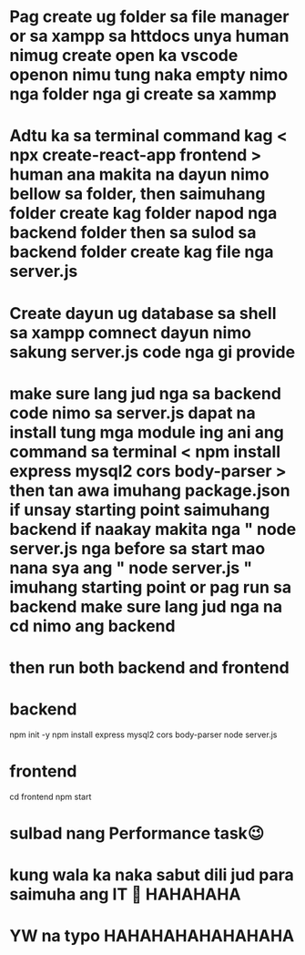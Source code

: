 # Pag create ug folder sa file manager or sa xampp sa httdocs unya human nimug create open ka vscode openon nimu tung naka empty nimo nga folder nga gi create sa xammp 

# Adtu ka sa terminal command kag < npx create-react-app frontend > human ana makita na dayun nimo bellow sa folder, then saimuhang folder create kag folder napod nga backend folder then sa sulod sa backend folder create kag file nga server.js

# Create dayun ug database sa shell sa xampp comnect dayun nimo sakung server.js code nga gi provide 

# make sure lang jud nga sa backend code nimo sa server.js dapat na install tung mga module ing ani ang command sa terminal < npm install express mysql2 cors body-parser > then tan awa imuhang package.json if unsay starting point saimuhang backend if naakay makita nga " node server.js nga before sa start mao nana sya ang " node server.js " imuhang starting point or pag run sa backend make sure lang jud nga na cd nimo ang backend 

# then run both backend and frontend 

# backend 
npm init -y
npm install express mysql2 cors body-parser
node server.js

# frontend 

cd frontend
npm start

# sulbad nang Performance task😉


# kung wala ka naka sabut dili jud para saimuha ang IT 🤣  HAHAHAHA


# YW na typo HAHAHAHAHAHAHAHA 
